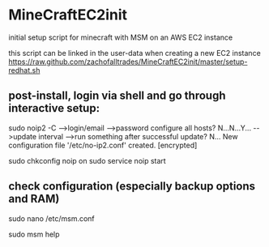 MineCraftEC2init
================

initial setup script for minecraft with MSM on an AWS EC2 instance

this script can be linked in the user-data when creating a new EC2 instance
https://raw.github.com/zachofalltrades/MineCraftEC2init/master/setup-redhat.sh



post-install, login via shell and go through interactive setup:
-----------------
sudo noip2 -C
-->login/email
-->password
configure all hosts? N...N...Y...
-->update interval
-->run something after successful update? N...
New configuration file '/etc/no-ip2.conf' created. [encrypted]

sudo chkconfig noip on
sudo service noip start

 
check configuration (especially backup options and RAM)
-----------------
sudo nano /etc/msm.conf

sudo msm help
